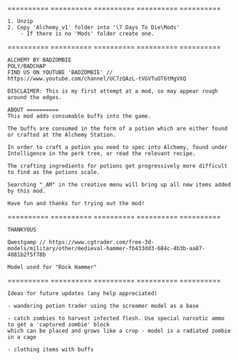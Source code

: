 	
========== ========== ========== ========== ==========

	1. Unzip
	2. Copy 'Alchemy_v1' folder into '\7 Days To Die\Mods'
		- If there is no 'Mods' folder create one.
		
========== ========== ========== ========== ==========

	ALCHEMY BY BADZOMBIE
	POLY/BADCHAP
	FIND US ON YOUTUBE 'BADZOMBIE' // https://www.youtube.com/channel/UC7zQAzL-tVGVTuOT6tMgVXQ
	
	DISCLAIMER: This is my first attempt at a mod, so may appear rough around the edges.
	
	ABOUT ==========
	This mod adds consumable buffs into the game.
	
	The buffs are consumed in the form of a potion which are either found or crafted at the Alchemy Station.
	
	In order to craft a potion you need to spec into Alchemy, found under Intelligence in the perk tree, or read the relevant recipe.
	
	The crafting ingredients for potions get progressively more difficult to find as the potions scale.
	
	Searching "_AM" in the creative menu will bring up all new items added by this mod.
	
	Have fun and thanks for trying out the mod!

========== ========== ========== ========== ==========

	THANKYOUS                                   

	Qwestgamp // https://www.cgtrader.com/free-3d-models/military/other/medieval-hammer-fb433dd3-684c-4b3b-aa87-4881b2f5f78b
	
	Model used for "Rock Hammer"
	
========== ========== ========== ========== ==========

	Ideas for future updates (any help appreciated)

	- wandering potion trader using the screamer model as a base

	- catch zombies to harvest infected flesh. Use special narcotic ammo to get a 'captured zombie' block
	which can be placed and grows like a crop - model is a radiated zombie in a cage

	- clothing items with buffs
